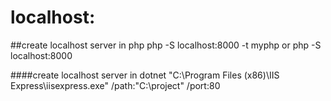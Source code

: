 # localhost:
##create localhost server in php
php -S localhost:8000 -t myphp
or
php -S localhost:8000

####create localhost server in dotnet
"C:\Program Files (x86)\IIS Express\iisexpress.exe" /path:"C:\project" /port:80
